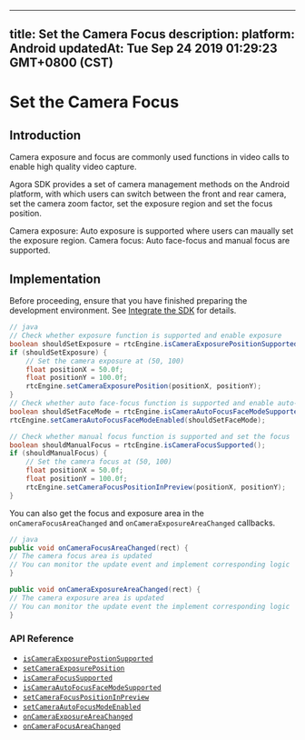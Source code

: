 
---
title: Set the Camera Focus
description: 
platform: Android
updatedAt: Tue Sep 24 2019 01:29:23 GMT+0800 (CST)
---
# Set the Camera Focus
## Introduction

Camera exposure and focus are commonly used functions in video calls to enable high quality video capture.

Agora SDK provides a set of camera management methods on the Android platform, with which users can switch between the front and rear camera, set the camera zoom factor, set the exposure region and set the focus position.

Camera exposure: Auto exposure is supported where users can maually set the exposure region.
Camera focus: Auto face-focus and manual focus are supported.

## Implementation

Before proceeding, ensure that you have finished preparing the development environment. See [Integrate the SDK](../../en/Interactive%20Broadcast/android_video.md) for details.

```java
// java
// Check whether exposure function is supported and enable exposure
boolean shouldSetExposure = rtcEngine.isCameraExposurePositionSupported();
if (shouldSetExposure) {
    // Set the camera exposure at (50, 100)
    float positionX = 50.0f;
    float positionY = 100.0f;
    rtcEngine.setCameraExposurePosition(positionX, positionY);
}
// Check whether auto face-focus function is supported and enable auto-face focus
boolean shouldSetFaceMode = rtcEngine.isCameraAutoFocusFaceModeSupported();
rtcEngine.setCameraAutoFocusFaceModeEnabled(shouldSetFaceMode);

// Check whether manual focus function is supported and set the focus
boolean shouldManualFocus = rtcEngine.isCameraFocusSupported();
if (shouldManualFocus) {
    // Set the camera focus at (50, 100)
    float positionX = 50.0f;
    float positionY = 100.0f;
    rtcEngine.setCameraFocusPositionInPreview(positionX, positionY);
}

```

You can also get the focus and exposure area in the `onCameraFocusAreaChanged` and `onCameraExposureAreaChanged` callbacks.

```java
// java
public void onCameraFocusAreaChanged(rect) {
// The camera focus area is updated
// You can monitor the update event and implement corresponding logic
}

public void onCameraExposureAreaChanged(rect) {
// The camera exposure area is updated
// You can monitor the update event the implement corresponding logic
}
```

### API Reference

- [`isCameraExposurePostionSupported`](https://docs.agora.io/en/Interactive%20Broadcast/API%20Reference/java/classio_1_1agora_1_1rtc_1_1_rtc_engine.html#a6818c2a98bebeb72e4802b1c585da99b)
- [`setCameraExposurePosition`](https://docs.agora.io/en/Interactive%20Broadcast/API%20Reference/java/classio_1_1agora_1_1rtc_1_1_rtc_engine.html#a0ac20919f60df42635850c53c9cbdefd)
- [`isCameraFocusSupported`](https://docs.agora.io/en/Interactive%20Broadcast/API%20Reference/java/classio_1_1agora_1_1rtc_1_1_rtc_engine.html#a0e20f04ccecfc41aa23bf63116c9a8cd)
- [`isCameraAutoFocusFaceModeSupported`](https://docs.agora.io/en/Interactive%20Broadcast/API%20Reference/java/classio_1_1agora_1_1rtc_1_1_rtc_engine.html#a09f61f738cf7d8a1902761e03a7fa600)
- [`setCameraFocusPositionInPreview`](https://docs.agora.io/en/Interactive%20Broadcast/API%20Reference/java/classio_1_1agora_1_1rtc_1_1_rtc_engine.html#aba273e4337a760d883b6c7c1344183c0)
- [`setCameraAutoFocusModeEnabled`](https://docs.agora.io/en/Interactive%20Broadcast/API%20Reference/java/classio_1_1agora_1_1rtc_1_1_rtc_engine.html#a7e67afe7ad0045448fe0bd97203afcee)
- [`onCameraExposureAreaChanged`](https://docs.agora.io/en/Interactive%20Broadcast/API%20Reference/java/classio_1_1agora_1_1rtc_1_1_i_rtc_engine_event_handler.html#ab6bc82a55191e596d5bf5a7c56bdf95e)
- [`onCameraFocusAreaChanged`](https://docs.agora.io/en/Interactive%20Broadcast/API%20Reference/java/classio_1_1agora_1_1rtc_1_1_i_rtc_engine_event_handler.html#a7af6c96c4c35587a13d1e367255e3ec0)
